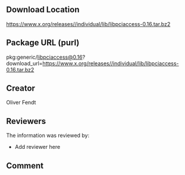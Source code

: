 ## Download Location

https://www.x.org/releases//individual/lib/libpciaccess-0.16.tar.bz2

## Package URL (purl)

pkg:generic/libpciaccess@0.16?download_url=https://www.x.org/releases//individual/lib/libpciaccess-0.16.tar.bz2

## Creator

Oliver Fendt

## Reviewers

The information was reviewed by:

* Add reviewer here

## Comment

